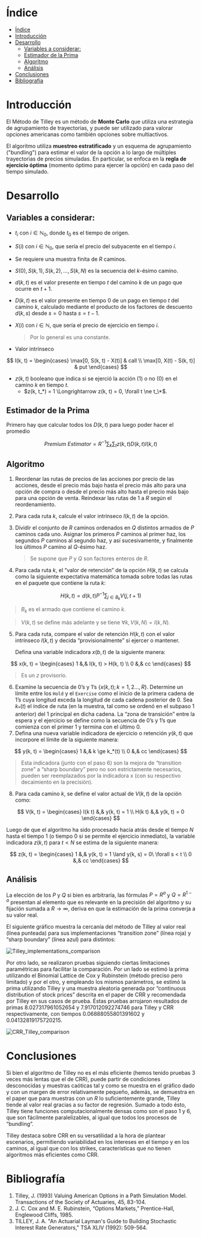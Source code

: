 # Índice

- [Índice](#índice)
- [Introducción](#introducción)
- [Desarrollo](#desarrollo)
  - [Variables a considerar:](#variables-a-considerar)
  - [Estimador de la Prima](#estimador-de-la-prima)
  - [Algoritmo](#algoritmo)
  - [Análisis](#análisis)
- [Conclusiones](#conclusiones)
- [Bibliografía](#bibliografía)

# Introducción

El Método de Tilley es un método de **Monte Carlo** que utiliza una estrategia de agrupamiento de trayectorias, y puede ser utilizado para valorar opciones americanas como también opciones sobre multiactivos.

El algoritmo utiliza **muestreo estratificado** y un esquema de agrupamiento ("bundling") para estimar el valor de la opción a lo largo de múltiples trayectorias de precios simuladas. En particular, se enfoca en la **regla de ejercicio óptima** (momento óptimo para ejercer la opción) en cada paso del tiempo simulado.

# Desarrollo

## Variables a considerar:

- $t_i$ con $i \in \mathbb N_0$, donde $t_0$ es el tiempo de origen.
- $S(i)$ con $i \in \mathbb N_0$, que sería el precio del subyacente en el tiempo $i$.
- Se requiere una muestra finita de $R$ caminos.
- $S(0), S(k, 1), S(k, 2), \dots, S(k, N)$ es la secuencia del $k$-ésimo camino.
- $d(k, t)$ es el valor presente en tiempo $t$ del camino $k$ de un pago que ocurre en $t + 1$.
- $D(k, t)$ es el valor presente en tiempo $0$ de un pago en tiempo $t$ del camino $k$, calculado mediante el producto de los factores de descuento $d(k, s)$ desde $s= 0$ hasta $s= t - 1$.
- $X(i)$ con $i \in \mathbb N$, que sería el precio de ejercicio en tiempo $i$.
    
    > Por lo general es una constante.

- Valor intrínseco
    
$$
I(k, t) =  \begin{cases}
\max[0, S(k, t) - X(t)] & call \\
\max[0, X(t) - S(k, t)] & put
\end{cases} 
$$
    
- $z(k, t)$ booleano que indica si se ejerció la acción ($1$) o no ($0$) en el camino $k$ en tiempo $t$.
    - $z(k, t_*) = 1 \Longrightarrow z(k, t) = 0, \forall t \ne t_\*$.

## Estimador de la Prima

Primero hay que calcular todos los $D(k, t)$ para luego poder hacer el promedio

$$
Premium\ Estimator = R^{-1} \sum_{k} \sum_{t} z(k, t) D(k, t) I(k, t)
$$

## Algoritmo

1. Reordenar las rutas de precios de las acciones por precio de las acciones, desde el precio más bajo hasta el precio más alto para una opción de compra o desde el precio más alto hasta el precio más bajo para una opción de venta. Reindexar las rutas de $1$ a $R$ según el reordenamiento.
2. Para cada ruta $k$, calcule el valor intrínseco $I(k, t)$ de la opción.
3. Dividir el conjunto de $R$ caminos ordenados en $Q$ distintos armados de $P$ caminos cada uno. Asignar los primeros $P$ caminos al primer haz, los segundos $P$ caminos al segundo haz, y así sucesivamente, y finalmente los últimos $P$ camino al $Q$-ésimo haz. 
    
    > Se supone que $P$ y $Q$ son factores enteros de $R$.

4. Para cada ruta $k$, el “valor de retención” de la opción $H(k, t)$ se calcula como la siguiente expectativa matemática tomada sobre todas las rutas en el paquete que contiene la ruta $k$:
    
$$
H(k, t) = d(k, t) P^{-1}  \sum_{j \in B_k} V(j, t + 1)
$$
    
> $B_k$ es el armado que contiene el camino $k$.

> $V(k, t)$ se define más adelante y se tiene $\forall k, V(k, N) = I(k, N)$.

5. Para cada ruta, compare el valor de retención $H(k, t)$ con el valor intrínseco $I(k, t)$ y decida “provisionalmente” si ejercer o mantener. 
    
    Defina una variable indicadora $x(b,t)$ de la siguiente manera:
    
$$
x(k, t) = \begin{cases}
1 &,& I(k, t) > H(k, t)  \\
0 &,& cc
\end{cases}
$$
    
> Es un $z$ provisorio.

6. Examine la secuencia de $0$’s y $1$’s $\{x(k, t); k = 1,2..., R\}$. Determine un límite entre los `Hold` y el `Exercise` como el inicio de la primera cadena de $1$’s cuya longitud exceda la longitud de cada cadena posterior de $0$. Sea $k_*(t)$ el índice de ruta (en la muestra, tal como se ordenó en el subpaso $1$ anterior) del $1$ principal en dicha cadena. La “zona de transición” entre la espera y el ejercicio se define como la secuencia de $0$’s y $1$’s que comienza con el primer $1$ y termina con el último $0$.
7. Defina una nueva variable indicadora de ejercicio o retención $y(k, t)$ que incorpore el límite de la siguiente manera:
    
$$
y(k, t) = \begin{cases}
1 &,& k \ge k_*(t)  \\
0 &,& cc
\end{cases}
$$

> Esta indicadora (junto con el paso 6) son la mejora de “transition zone” a “sharp boundary” pero no son estrictamente necesarios, pueden ser reemplazados por la indicadora x (con su respectivo decaimiento en la precisión).
    
8. Para cada camino $k$, se define el valor actual de $V(k, t)$ de la opción como:

$$
V(k, t) = \begin{cases}
I(k t) &,& y(k, t) = 1 \\
H(k t) &,& y(k, t) = 0
\end{cases}
$$

Luego de que el algoritmo ha sido procesado hacia atrás desde el tiempo $N$ hasta el tiempo $1$ (o tiempo $0$ si se permite el ejercicio inmediato), la variable indicadora $z(k, t)$ para $t < N$ se estima de la siguiente manera:

$$
z(k, t) = \begin{cases}
1 &,& y(k, t) = 1 \land y(k, s) = 0\ \forall s < t \\
0 &,& cc
\end{cases}
$$

## Análisis
La elección de los $P$ y $Q$ si bien es arbitraría, las fórmulas $P = R^{a}$ y $Q = R^{1 - a}$ presentan al elemento  que es relevante en la precisión del algoritmo y su fijación sumada a $R \to \infty$, deriva en que la estimación de la prima converja a su valor real. 

El siguiente gráfico muestra la cercanía del método de Tilley al valor real (línea punteada) para sus implementaciones “transition zone” (línea roja) y “sharp boundary” (línea azul) para distintos:

![Tilley_implementations_comparison](assets/Tilley_implementations_comparison.png)

Por otro lado, se realizaron pruebas siguiendo ciertas limitaciones paramétricas para facilitar la comparación. Por un lado se estimó la prima utilizando el Binomial Lattice de Cox y Rubinstein (método preciso pero limitado) y por el otro, y empleando los mismos parámetros, se estimó la prima utilizando Tilley y una muestra aleatoria generada por “continuous distribution of stock prices” descrita en el paper de CRR y recomendada por Tilley en sus casos de prueba. Éstas pruebas arrojaron resultados de primas $8.027317961052654$ y $7.917012092274746$ para Tilley y CRR respectivamente, con tiempos $0.06888055801391602$ y $0.04132819175720215$.

![CRR_Tilley_comparison](assets/CRR_Tilley_comparison.png)

# Conclusiones

Si bien el algoritmo de Tilley no es el más eficiente (hemos tenido pruebas 3 veces más lentas que el de CRR), puede partir de condiciones desconocidas y muestras caóticas tal y como se muestra en el gráfico dado y con un margen de error relativamente pequeño, además, se demuestra en el paper que para muestras con un $R$ lo suficientemente grande, Tilley tiende al valor real gracias a su factor de regresión. Sumado a todo ésto, Tilley tiene funciones computacionalmente densas como son el paso 1 y 6, que son fácilmente paralelizables, al igual que todos los procesos de “bundling”.

Tilley destaca sobre CRR en su versatilidad a la hora de plantear escenarios, permitiendo variabilidad en los intereses en el tiempo y en los caminos, al igual que con los strikes, características que no tienen algoritmos más eficientes como CRR.

# Bibliografía
1. Tilley, J. (1993) Valuing American Options in a Path Simulation Model. Transactions of the Society of Actuaries, 45, 83-104.
2. J. C. Cox and M. E. Rubinstein, “Options Markets,” Prentice-Hall, Englewood Cliffs, 1985.
3. TILLEY, J. A. "An Actuarial Layman's Guide to Building Stochastic Interest Rate Generators," TSA XLIV (1992): 509-564.
